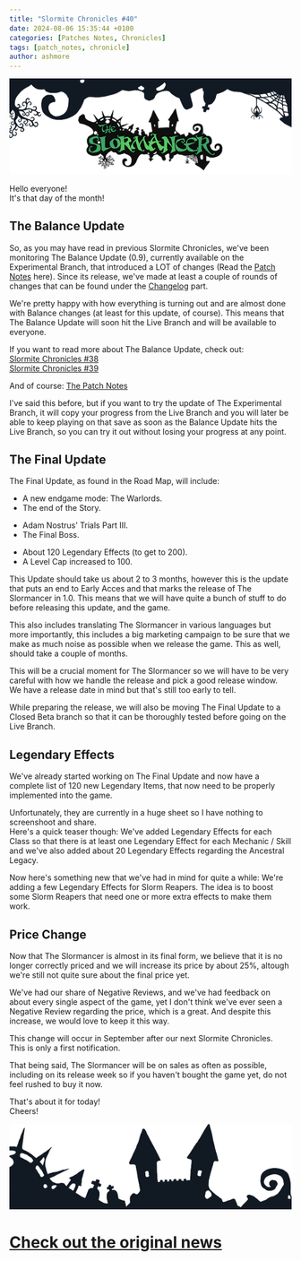 ```yaml
---
title: "Slormite Chronicles #40"
date: 2024-08-06 15:35:44 +0100
categories: [Patches Notes, Chronicles]
tags: [patch_notes, chronicle]
author: ashmore
---
```

![](/assets/patch_notes/b237ebd5a6908d81335d0fc43b1f5fc5ef16552c)  
  
Hello everyone!  
It's that day of the month!   
  
The Balance Update
------------------

  
So, as you may have read in previous Slormite Chronicles, we've been monitoring The Balance Update (0.9), currently available on the Experimental Branch, that introduced a LOT of changes (Read the [Patch Notes](https://www.slormitestudios.com/patch_0_9_0.php) here). Since its release, we've made at least a couple of rounds of changes that can be found under the [Changelog](https://www.slormitestudios.com/patch_0_9_0.php#changelog) part.  
  
We're pretty happy with how everything is turning out and are almost done with Balance changes (at least for this update, of course). This means that The Balance Update will soon hit the Live Branch and will be available to everyone.  
  
If you want to read more about The Balance Update, check out:  
[Slormite Chronicles #38](https://steamcommunity.com/games/1104280/announcements/detail/4154087504281943121)  
[Slormite Chronicles #39](https://steamcommunity.com/games/1104280/announcements/detail/4264427597952925408)  
  
And of course: [The Patch Notes](https://www.slormitestudios.com/patch_0_9_0.php)  
  
I've said this before, but if you want to try the update of The Experimental Branch, it will copy your progress from the Live Branch and you will later be able to keep playing on that save as soon as the Balance Update hits the Live Branch, so you can try it out without losing your progress at any point.  
  
The Final Update
----------------

  
The Final Update, as found in the Road Map, will include:  
* A new endgame mode: The Warlords.
* The end of the Story.
+ Adam Nostrus' Trials Part III.
+ The Final Boss.

* About 120 Legendary Effects (to get to 200).
* A Level Cap increased to 100.

This Update should take us about 2 to 3 months, however this is the update that puts an end to Early Acces and that marks the release of The Slormancer in 1.0. This means that we will have quite a bunch of stuff to do before releasing this update, and the game.  
  
This also includes translating The Slormancer in various languages but more importantly, this includes a big marketing campaign to be sure that we make as much noise as possible when we release the game. This as well, should take a couple of months.  
  
This will be a crucial moment for The Slormancer so we will have to be very careful with how we handle the release and pick a good release window.  
We have a release date in mind but that's still too early to tell.  
  
While preparing the release, we will also be moving The Final Update to a Closed Beta branch so that it can be thoroughly tested before going on the Live Branch.  
  
Legendary Effects
-----------------

  
We've already started working on The Final Update and now have a complete list of 120 new Legendary Items, that now need to be properly implemented into the game.  
  
Unfortunately, they are currently in a huge sheet so I have nothing to screenshoot and share.  
Here's a quick teaser though: We've added Legendary Effects for each Class so that there is at least one Legendary Effect for each Mechanic / Skill and we've also added about 20 Legendary Effects regarding the Ancestral Legacy.   
  
Now here's something new that we've had in mind for quite a while: We're adding a few Legendary Effects for Slorm Reapers. The idea is to boost some Slorm Reapers that need one or more extra effects to make them work.  
  
Price Change
------------

  
Now that The Slormancer is almost in its final form, we believe that it is no longer correctly priced and we will increase its price by about 25%, altough we're still not quite sure about the final price yet.  
  
We've had our share of Negative Reviews, and we've had feedback on about every single aspect of the game, yet I don't think we've ever seen a Negative Review regarding the price, which is a great. And despite this increase, we would love to keep it this way.   
  
This change will occur in September after our next Slormite Chronicles.   
This is only a first notification.  
  
That being said, The Slormancer will be on sales as often as possible, including on its release week so if you haven't bought the game yet, do not feel rushed to buy it now.   
  
That's about it for today!  
Cheers!  
  
![](/assets/patch_notes/5294cb6e23b9b56386e991bcec197ea8732a9324)  
  
  
  
  


# <a href="https://steamstore-a.akamaihd.net/news/externalpost/steam_community_announcements/5963413728353423451" target="_blank">Check out the original news</a>